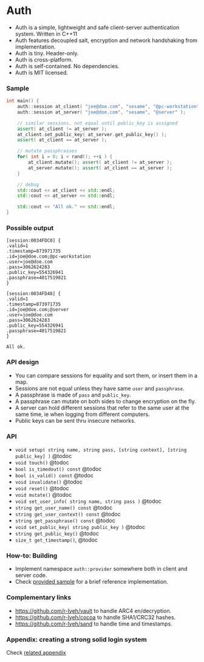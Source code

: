 Auth
====

- Auth is a simple, lightweight and safe client-server authentication system. Written in C++11
- Auth features decoupled salt, encryption and network handshaking from implementation.
- Auth is tiny. Header-only.
- Auth is cross-platform.
- Auth is self-contained. No dependencies.
- Auth is MIT licensed.

### Sample
```c++
int main() {
    auth::session at_client( "joe@doe.com", "sesame", "@pc-workstation" );
    auth::session at_server( "joe@doe.com", "sesame", "@server" );

    // similar sessions, not equal until public_key is assigned
    assert( at_client != at_server );
    at_client.set_public_key( at_server.get_public_key() );
    assert( at_client == at_server );

    // mutate passphrasses
    for( int i = 0; i < rand(); ++i ) {
        at_client.mutate(); assert( at_client != at_server );
        at_server.mutate(); assert( at_client == at_server );
    }

    // debug
    std::cout << at_client << std::endl;
    std::cout << at_server << std::endl;

    std::cout << "All ok." << std::endl;
}
```

### Possible output
```
[session:0034FDC0] {
.valid=1
.timestamp=873971735
.id=joe@doe.com;@pc-workstation
.user=joe@doe.com
.pass=3062624283
.public_key=554326941
.passphrase=4017519821
}

[session:0034FD40] {
.valid=1
.timestamp=873971735
.id=joe@doe.com;@server
.user=joe@doe.com
.pass=3062624283
.public_key=554326941
.passphrase=4017519821
}

All ok.
```

### API design
- You can compare sessions for equality and sort them, or insert them in a map.
- Sessions are not equal unless they have same `user` and `passphrase`.
- A passphrase is made of `pass` and `public_key`.
- A passphrase can mutate on both sides to change encryption on the fly.
- A server can hold different sessions that refer to the same user at the same time, ie when logging from different computers.
- Public keys can be sent thru insecure networks.

### API
- `void setup( string name, string pass, [string context], [string public_key] )` @todoc
- `void touch()` @todoc
- `bool is_timedout() const` @todoc
- `bool is_valid() const` @todoc
- `void invalidate()` @todoc
- `void reset()` @todoc
- `void mutate()` @todoc
- `void set_user_info( string name, string pass )` @todoc
- `string get_user_name() const` @todoc
- `string get_user_context() const` @todoc
- `string get_passphrase() const` @todoc
- `void set_public_key( string public_key )` @todoc
- `string get_public_key()` @todoc
- `size_t get_timestamp()`,  @todoc

### How-to: Building
- Implement namespace `auth::provider` somewhere both in client and server code.
- Check [provided sample](sample.cc) for a brief reference implementation.

### Complementary links
- https://github.com/r-lyeh/vault to handle ARC4 en/decryption.
- https://github.com/r-lyeh/cocoa to handle SHA1/CRC32 hashes.
- https://github.com/r-lyeh/sand to handle time and timestamps.

### Appendix: creating a strong solid login system
Check [related appendix](README-APPENDIX.md)
